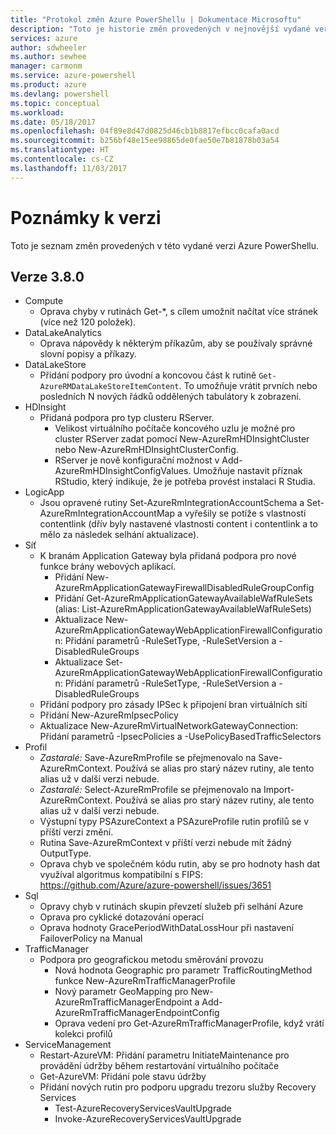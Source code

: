 ```yaml
---
title: "Protokol změn Azure PowerShellu | Dokumentace Microsoftu"
description: "Toto je historie změn provedených v nejnovější vydané verzi Azure PowerShellu."
services: azure
author: sdwheeler
ms.author: sewhee
manager: carmonm
ms.service: azure-powershell
ms.product: azure
ms.devlang: powershell
ms.topic: conceptual
ms.workload: 
ms.date: 05/18/2017
ms.openlocfilehash: 04f89e8d47d0825d46cb1b8817efbcc0cafa0acd
ms.sourcegitcommit: b256bf48e15ee98865de0fae50e7b81878b03a54
ms.translationtype: HT
ms.contentlocale: cs-CZ
ms.lasthandoff: 11/03/2017
---
```

# <a name="release-notes"></a>Poznámky k verzi

Toto je seznam změn provedených v této vydané verzi Azure PowerShellu.

## <a name="version-380"></a>Verze 3.8.0
* Compute
  - Oprava chyby v rutinách Get-*, s cílem umožnit načítat více stránek (více než 120 položek).
* DataLakeAnalytics
  - Oprava nápovědy k některým příkazům, aby se používaly správné slovní popisy a příkazy.
* DataLakeStore
  - Přidání podpory pro úvodní a koncovou část k rutině `Get-AzureRMDataLakeStoreItemContent`. To umožňuje vrátit prvních nebo posledních N nových řádků oddělených tabulátory k zobrazení.
* HDInsight
  - Přidaná podpora pro typ clusteru RServer.
    + Velikost virtuálního počítače koncového uzlu je možné pro cluster RServer zadat pomocí New-AzureRmHDInsightCluster nebo New-AzureRmHDInsightClusterConfig.
    + RServer je nově konfigurační možnost v Add-AzureRmHDInsightConfigValues. Umožňuje nastavit příznak RStudio, který indikuje, že je potřeba provést instalaci R Studia.
* LogicApp
  - Jsou opravené rutiny Set-AzureRmIntegrationAccountSchema a Set-AzureRmIntegrationAccountMap a vyřešily se potíže s vlastností contentlink (dřív byly nastavené vlastnosti content i contentlink a to mělo za následek selhání aktualizace).
* Síť
  - K branám Application Gateway byla přidaná podpora pro nové funkce brány webových aplikací.
    + Přidání New-AzureRmApplicationGatewayFirewallDisabledRuleGroupConfig
    + Přidání Get-AzureRmApplicationGatewayAvailableWafRuleSets (alias: List-AzureRmApplicationGatewayAvailableWafRuleSets)
    + Aktualizace New-AzureRmApplicationGatewayWebApplicationFirewallConfiguration: Přidání parametrů -RuleSetType, -RuleSetVersion a -DisabledRuleGroups
    + Aktualizace Set-AzureRmApplicationGatewayWebApplicationFirewallConfiguration: Přidání parametrů -RuleSetType, -RuleSetVersion a -DisabledRuleGroups
  - Přidání podpory pro zásady IPSec k připojení bran virtuálních sítí
  - Přidání New-AzureRmIpsecPolicy
  - Aktualizace New-AzureRmVirtualNetworkGatewayConnection: Přidání parametrů -IpsecPolicies a -UsePolicyBasedTrafficSelectors
* Profil
  - *Zastaralé:* Save-AzureRmProfile se přejmenovalo na Save-AzureRmContext. Používá se alias pro starý název rutiny, ale tento alias už v další verzi nebude.
  - *Zastaralé:* Select-AzureRmProfile se přejmenovalo na Import-AzureRmContext. Používá se alias pro starý název rutiny, ale tento alias už v další verzi nebude.
  - Výstupní typy PSAzureContext a PSAzureProfile rutin profilů se v příští verzi změní.
  - Rutina Save-AzureRmContext v příští verzi nebude mít žádný OutputType.
  - Oprava chyb ve společném kódu rutin, aby se pro hodnoty hash dat využíval algoritmus kompatibilní s FIPS: https://github.com/Azure/azure-powershell/issues/3651
* Sql
  - Opravy chyb v rutinách skupin převzetí služeb při selhání Azure
  - Oprava pro cyklické dotazování operací
  - Oprava hodnoty GracePeriodWithDataLossHour při nastavení FailoverPolicy na Manual
* TrafficManager
  - Podpora pro geografickou metodu směrování provozu
    + Nová hodnota Geographic pro parametr TrafficRoutingMethod funkce New-AzureRmTrafficManagerProfile
    + Nový parametr GeoMapping pro New-AzureRmTrafficManagerEndpoint a Add-AzureRmTrafficManagerEndpointConfig
    + Oprava vedení pro Get-AzureRmTrafficManagerProfile, když vrátí kolekci profilů
* ServiceManagement
  - Restart-AzureVM: Přidání parametru InitiateMaintenance pro provádění údržby během restartování virtuálního počítače
  - Get-AzureVM: Přidání pole stavu údržby
  - Přidání nových rutin pro podporu upgradu trezoru služby Recovery Services
    + Test-AzureRecoveryServicesVaultUpgrade
    + Invoke-AzureRecoveryServicesVaultUpgrade
